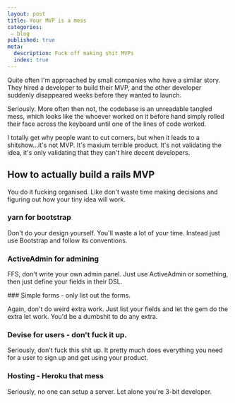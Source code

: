 ```yaml
---
layout: post
title: Your MVP is a mess
categories:
 – blog
published: true
meta:
  description: Fuck off making shit MVPs
  index: true
---
```


Quite often I'm approached by small companies who have a similar story. They hired a developer to build their MVP, and the other developer suddenly disappeared weeks before they wanted to launch.

Seriously. More often then not, the codebase is an unreadable tangled mess, which looks like the whoever worked on it before hand simply rolled their face across the keyboard until one of the lines of code worked.

I totally get why people want to cut corners, but when it leads to a shitshow...it's not MVP. It's maxium terrible product. It's not validating the idea, it's only validating that they can't hire decent developers.

## How to actually build a rails MVP

You do it fucking organised. Like don't waste time making decisions and figuring out how your tiny idea will work.

### yarn for bootstrap

Don't do your design yourself. You'll waste a lot of your time. Instead just use Bootstrap and follow its conventions.

### ActiveAdmin for admining

FFS, don't write your own admin panel. Just use ActiveAdmin or something, then just define your fields in their DSL.

### Simple forms - only list out the forms.

Again, don't do weird extra work. Just list your fields and let the gem do the extra let work. You'd be a dumbshit to do any extra.

### Devise for users - don't fuck it up.

Seriously, don't fuck this shit up. It pretty much does everything you need for a user to sign up and get using your product.

### Hosting - Heroku that mess

Seriously, no one can setup a server. Let alone you're 3-bit developer.
